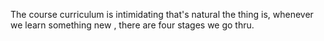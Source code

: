 
The course curriculum is intimidating that's natural
the thing is, whenever we learn something new , there are four stages we go thru. 


